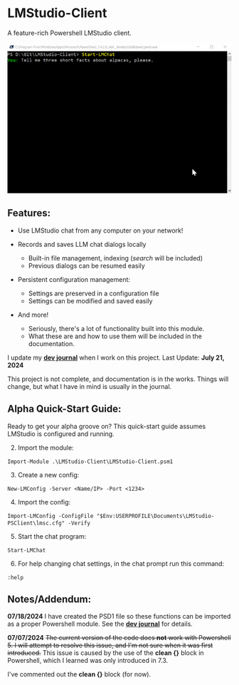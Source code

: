 # LMStudio-Client

A feature-rich Powershell LMStudio client.

![](/Docs/images/alpacas-prompt.gif)


## Features:

- Use LMStudio chat from any computer on your network!

- Records and saves LLM chat dialogs locally
  - Built-in file management, indexing (*search* will be included)
  - Previous dialogs can be resumed easily 

- Persistent configuration management:
  - Settings are preserved in a configuration file
  - Settings can be modified and saved easily

- And more!
  - Seriously, there's a lot of functionality built into this module.
  - What these are and how to use them will be included in the documentation.

I update my [**dev journal**](./Docs/Dev-Journal.md) when I work on this project.
Last Update: **July 21, 2024**

This project is not complete, and documentation is in the works. Things will change, but what I have in mind is usually in the journal.

## Alpha Quick-Start Guide:

Ready to get your alpha groove on? This quick-start guide assumes LMStudio is configured and running.

2. Import the module:
```
Import-Module .\LMStudio-Client\LMStudio-Client.psm1
```

3. Create a new config:
```
New-LMConfig -Server <Name/IP> -Port <1234>
```

4. Import the config:
```
Import-LMConfig -ConfigFile "$Env:USERPROFILE\Documents\LMStudio-PSClient\lmsc.cfg" -Verify
```

5. Start the chat program:
```
Start-LMChat
```

6. For help changing chat settings, in the chat prompt run this command:
```
:help
```

## Notes/Addendum:

**07/18/2024** I have created the PSD1 file so these functions can be imported as a proper Powershell module. See the [**dev journal**](./Docs/Dev-Journal.md) for details.

**07/07/2024** ~~The current version of the code does **not** work with Powershell 5. I will attempt to resolve this issue, and I'm not sure when it was first introduced.~~ This issue is caused by the use of the **clean {}** block in Powershell, which I learned was only introduced in 7.3.

I've commented out the **clean {}** block (for now).